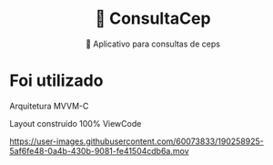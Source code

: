 <h1 align="center">
    <a>🔗 ConsultaCep</a>
</h1>
<p align="center">🚀 Aplicativo para consultas de ceps </p>

<h1 align="left"> Foi utilizado </h1>

<p align="left"> Arquitetura MVVM-C </p>
<p align="left"> Layout construido 100% ViewCode </p>




https://user-images.githubusercontent.com/60073833/190258925-5af6fe48-0a4b-430b-9081-fe41504cdb6a.mov

